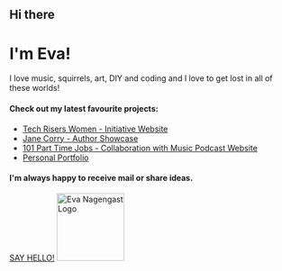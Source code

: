 <h2>Hi there</h2>
<h1>I'm Eva!</h1>

<p>I love music, squirrels, art, DIY and coding and I love to get lost in all of these worlds!</p>
  <h4>Check out my latest favourite projects:</h4>
  <ul>  
    <li> <a href="https://techriserswomen.netlify.app/" >Tech Risers Women - Initiative Website</a></li>
    <li> <a href="https://www.janecorryauthor.com/" >Jane Corry - Author Showcase</a></li>
    <li> <a href="https://www.101parttimejobs.com/" > 101 Part Time Jobs - Collaboration with Music Podcast Website</a></li>
    <li> <a href="https://eva-nagengast.com/">Personal Portfolio</a></li>
  </ul>
  <h4>I'm always happy to receive mail or share ideas. </h4>
  <a href="mailto:eva.nagengast.dev@gmail.com" >SAY HELLO!</a> 
   <a href="https://eva-nagengast.com">
     <img src="https://eva-nagengast.com/static/media/smalllogo.2417adb896f7c71b8784.png"  style="width: 120px" alt="Eva Nagengast Logo"/>
     </a> 

